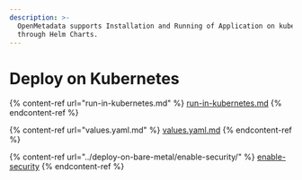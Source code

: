 ```yaml
---
description: >-
  OpenMetadata supports Installation and Running of Application on kubernetes
  through Helm Charts.
---
```


# Deploy on Kubernetes

{% content-ref url="run-in-kubernetes.md" %}
[run-in-kubernetes.md](run-in-kubernetes.md)
{% endcontent-ref %}

{% content-ref url="values.yaml.md" %}
[values.yaml.md](values.yaml.md)
{% endcontent-ref %}

{% content-ref url="../deploy-on-bare-metal/enable-security/" %}
[enable-security](../deploy-on-bare-metal/enable-security/)
{% endcontent-ref %}
